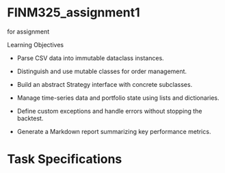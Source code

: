 # FINM325_assignment1
for assignment

Learning Objectives
- Parse CSV data into immutable dataclass instances.

- Distinguish and use mutable classes for order management.

- Build an abstract Strategy interface with concrete subclasses.

- Manage time-series data and portfolio state using lists and dictionaries.

- Define custom exceptions and handle errors without stopping the backtest.

- Generate a Markdown report summarizing key performance metrics.

# Task Specifications

